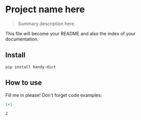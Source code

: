 # Project name here
> Summary description here.


This file will become your README and also the index of your documentation.

## Install

`pip install handy-dict`

## How to use

Fill me in please! Don't forget code examples:

```python
1+1
```




    2


